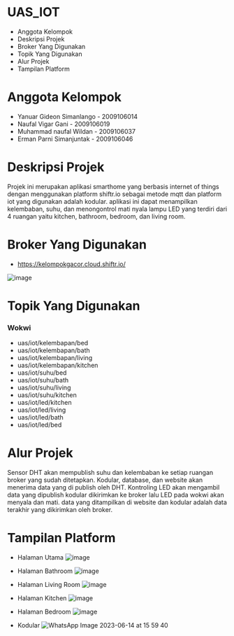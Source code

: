 # UAS_IOT

* Anggota Kelompok
* Deskripsi Projek
* Broker Yang Digunakan
* Topik Yang Digunakan
* Alur Projek
* Tampilan Platform

# Anggota Kelompok
* Yanuar Gideon Simanlango - 2009106014
* Naufal Vigar Gani - 2009106019
* Muhammad naufal Wildan - 2009106037
* Erman Parni Simanjuntak - 2009106046

# Deskripsi Projek
Projek ini merupakan aplikasi smarthome yang berbasis internet of things dengan menggunakan platform shiftr.io sebagai metode mqtt dan platform iot yang digunakan adalah kodular. aplikasi ini dapat menampilkan kelembaban, suhu, dan menongontrol mati nyala lampu LED yang terdiri dari 4 ruangan yaitu kitchen, bathroom, bedroom, dan living room.

# Broker Yang Digunakan
* https://kelompokgacor.cloud.shiftr.io/

![image](https://github.com/NaufalWildan/UAS_IOT/assets/74341657/20fcc00a-af63-4a9e-b25e-38f156af06ec)


# Topik Yang Digunakan
### Wokwi
* uas/iot/kelembapan/bed
* uas/iot/kelembapan/bath
* uas/iot/kelembapan/living
* uas/iot/kelembapan/kitchen
* uas/iot/suhu/bed
* uas/iot/suhu/bath
* uas/iot/suhu/living
* uas/iot/suhu/kitchen
* uas/iot/led/kitchen
* uas/iot/led/living
* uas/iot/led/bath
* uas/iot/led/bed

# Alur Projek
Sensor DHT akan mempublish suhu dan kelembaban ke setiap ruangan broker yang sudah ditetapkan. Kodular, database, dan website akan menerima data yang di publish oleh DHT. Kontroling LED akan mengambil data yang dipublish kodular dikirimkan ke broker lalu LED pada wokwi akan menyala dan mati. data yang ditampilkan di website dan kodular adalah data terakhir yang dikirimkan oleh broker. 

# Tampilan Platform
* Halaman Utama
![image](https://github.com/NaufalWildan/UAS_IOT/assets/74341657/a33c1328-5280-4730-9df3-b168ab506ff2)

* Halaman Bathroom
![image](https://github.com/NaufalWildan/UAS_IOT/assets/74341657/20584660-d0e9-490b-9c2e-58bc9cd7a8b1)

* Halaman Living Room
![image](https://github.com/NaufalWildan/UAS_IOT/assets/74341657/9af99905-d048-480e-8d5b-ad4ebea9ad20)

* Halaman Kitchen
![image](https://github.com/NaufalWildan/UAS_IOT/assets/74341657/c93c26a2-13d4-4966-98d7-073676b04689)

* Halaman Bedroom
![image](https://github.com/NaufalWildan/UAS_IOT/assets/74341657/fe5f2378-d7f7-4ba5-be34-603a7b77e63b)


* Kodular
![WhatsApp Image 2023-06-14 at 15 59 40](https://github.com/NaufalWildan/UAS_IOT/assets/74341657/9bc0a09d-85f6-4181-b1ef-05f642916c5a)

